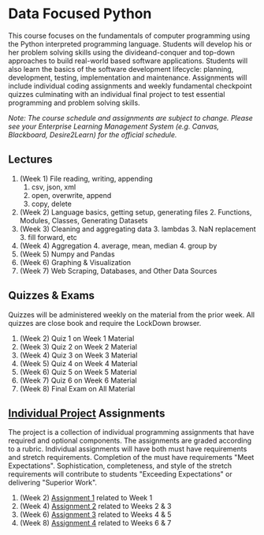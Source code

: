 # Data Focused Python

This course focuses on the fundamentals of computer programming using the Python interpreted programming language. Students will develop his or her problem solving skills using the divideand-conquer and top-down approaches to build real-world based software applications. Students will also learn the basics of the software
development lifecycle: planning, development, testing, implementation and maintenance. Assignments will include individual coding assignments and weekly fundamental checkpoint quizzes culminating with an individual final project to test essential programming and problem solving skills.

*Note: The course schedule and assignments are subject to change. Please see your Enterprise Learning Management System (e.g. Canvas, Blackboard, Desire2Learn) for the official schedule.*

## Lectures

1. (Week 1) File reading, writing, appending
    1. csv, json, xml
    1. open, overwrite, append
    1. copy, delete
2. (Week 2) Language basics, getting setup, generating files
    2. Functions, Modules, Classes, Generating Datasets
3. (Week 3) Cleaning and aggregating data
    3. lambdas
    3. NaN replacement
    3. fill forward, etc
4. (Week 4) Aggregation
    4. average, mean, median
    4. group by
5. (Week 5) Numpy and Pandas
6. (Week 6) Graphing & Visualization
7. (Week 7) Web Scraping, Databases, and Other Data Sources

## Quizzes & Exams

Quizzes will be administered weekly on the material from the prior week. All quizzes are close book and require the LockDown browser.

1. (Week 2) Quiz 1 on Week 1 Material
2. (Week 3) Quiz 2 on Week 2 Material
3. (Week 4) Quiz 3 on Week 3 Material
4. (Week 5) Quiz 4 on Week 4 Material
5. (Week 6) Quiz 5 on Week 5 Material
6. (Week 7) Quiz 6 on Week 6 Material
7. (Week 8) Final Exam on All Material

## [Individual Project](individual-project/project-description.md) Assignments

The project is a collection of individual programming assignments that have required and optional components. The assignments are graded according to a rubric. Individual assignments will have both must have requirements and stretch requirements. Completion of the must have requirements "Meet Expectations". Sophistication, completeness, and style of the stretch requirements will contribute to students "Exceeding Expectations" or delivering "Superior Work".

1. (Week 2) [Assignment 1](individual-project/project-description.md) related to Week 1
2. (Week 4) [Assignment 2](individual-project/project-description.md) related to Weeks 2 & 3
3. (Week 6) [Assignment 3](individual-project/project-description.md) related to Weeks 4 & 5
4. (Week 8) [Assignment 4](individual-project/project-description.md) related to Weeks 6 & 7